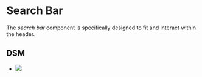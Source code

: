 <!-- @format -->

# Search Bar
The *search bar* component is specifically designed to fit and interact within the header.

## DSM
* ![](https://ultimaker.invisionapp.com/dsm/ultimaker/ultimaker-com/asset/components/)
